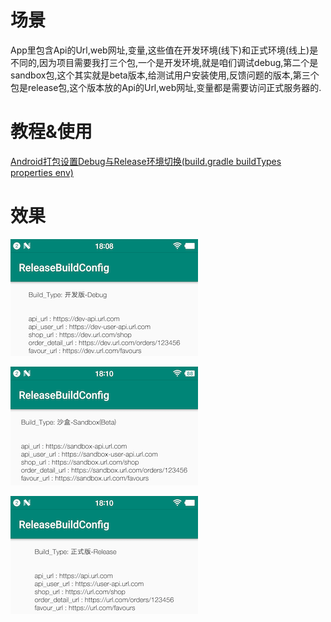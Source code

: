 # 场景
App里包含Api的Url,web网址,变量,这些值在开发环境(线下)和正式环境(线上)是不同的,因为项目需要我打三个包,一个是开发环境,就是咱们调试debug,第二个是sandbox包,这个其实就是beta版本,给测试用户安装使用,反馈问题的版本,第三个包是release包,这个版本放的Api的Url,web网址,变量都是需要访问正式服务器的.

# 教程&使用
[Android打包设置Debug与Release环境切换(build.gradle buildTypes properties env)](https://juejin.im/post/5db66f966fb9a0202f0c8fa8)


# 效果

![](screenshots/4.png)

![](screenshots/5.png)

![](screenshots/6.png)